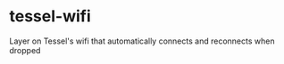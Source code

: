 tessel-wifi
===========

Layer on Tessel's wifi that automatically connects and reconnects when dropped
